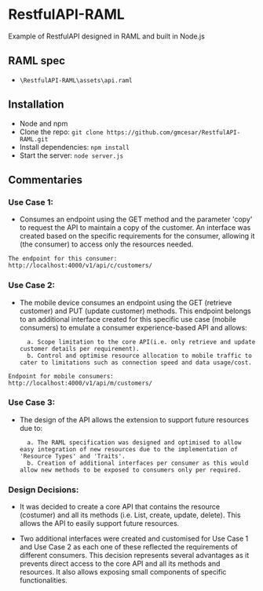 # RestfulAPI-RAML
Example of RestfulAPI designed in RAML and built in Node.js

## RAML spec

- `\RestfulAPI-RAML\assets\api.raml`

## Installation

- Node and npm
- Clone the repo: `git clone https://github.com/gmcesar/RestfulAPI-RAML.git`
- Install dependencies: `npm install`
- Start the server: `node server.js`

## Commentaries

### Use Case 1:

- Consumes an endpoint using the GET method and the parameter 'copy' to request the API to maintain a copy of the customer. An interface was created based on the specific requirements for the consumer, allowing it (the consumer) to access only the resources needed.

`The endpoint for this consumer: http://localhost:4000/v1/api/c/customers/`

### Use Case 2:

- The mobile device consumes an endpoint using the GET (retrieve customer) and PUT (update customer) methods. This endpoint belongs to an additional interface created for this specific use case (mobile consumers) to emulate a consumer experience-based API and allows:

        a. Scope limitation to the core API(i.e. only retrieve and update customer details per requirement).
        b. Control and optimise resource allocation to mobile traffic to cater to limitations such as connection speed and data usage/cost.
    
`Endpoint for mobile consumers: http://localhost:4000/v1/api/m/customers/`

### Use Case 3:

- The design of the API allows the extension to support future resources due to:

        a. The RAML specification was designed and optimised to allow easy integration of new resources due to the implementation of 'Resource Types' and 'Traits'.
        b. Creation of additional interfaces per consumer as this would allow new methods to be exposed to consumers only per required.

### Design Decisions:

- It was decided to create a core API that contains the resource (costumer) and all its methods (i.e. List, create, update, delete). This allows the API to easily support future resources.

- Two additional interfaces were created and customised for Use Case 1 and Use Case 2 as each one of these reflected the requirements of different consumers. This decision represents several advantages as it prevents direct access to the core API and all its methods and resources. It also allows exposing small components of specific functionalities.
